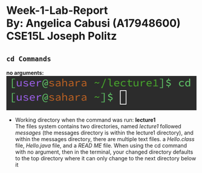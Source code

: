 Week-1-Lab-Report\
By: Angelica Cabusi (A17948600)\
CSE15L Joseph Politz
=========
## `cd Commands`
__no arguments:__\
![Image](1.png)

- Working directory when the command was run: **lecture1**\
The files system contains two directories, named _lecture1_ followed _messages_ (the messages directory is within the lecture1 directory), and within the messages directory, there are multiple text files. a _Hello.class_ file, _Hello.java_ file, and a _READ ME_ file.
When using the cd command with no argument, then in the terminal, your changed directory defaults to the top directory where it can only change to the next directory below it
